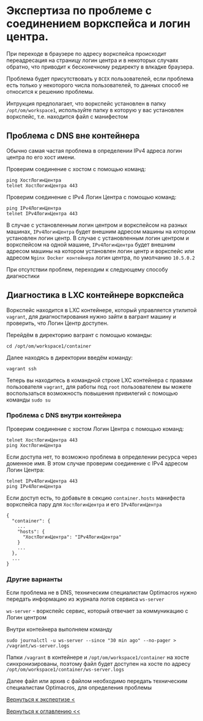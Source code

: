 # Экспертиза по проблеме с соединением воркспейса и логин центра.

При переходе в браузере по адресу воркспейса происходит переадресация на страницу логин центра и в некоторых случаях обратно, что приводит к бесконечному редиректу в влкадке браузера.

Проблема будет присутствовать у `ВСЕХ` пользователей, если проблема есть только у некоторого числа пользователей, то данных способ не относится к решению проблемы.

Интрукция предполагает, что воркспейс установлен в папку `/opt/om/workspace1`, используйте папку в которую у вас установлен воркспейс, т.е. находится файл с манифестом

## Проблема с DNS вне контейнера

Обычно самая частая проблема в определении IPv4 адреса логин центра по его хост имени.

Проверим соединение с хостом с помощью команд:

```
ping ХостЛогинЦентра
telnet ХостЛогинЦентра 443
```

Проверим соединение с IPv4 Логин Центра с помощью команд:
```
ping IPv4ЛогинЦентра
telnet IPv4ЛогинЦентра 443
```

В случае с установленным логин центром и воркспейсом на разных машинах, `IPv4ЛогинЦентра` будет внешним адресом машины на котором установлен логин центр.
В случае с установленным логин центром и воркспейсом на одной машине, `IPv4ЛогинЦентра` будет внешним адресом машины на котором установлен логин центр и воркспейс или адресом `Nginx Docker контейнера` логин центра, по умолчанию `10.5.0.2`

При отсутствии проблем, переходим к следующему способу диагностики

## Диагностика в LXC контейнере воркспейса

Воркспейс находится в LXC контейнере, который управляется утилитой `vagrant`, для диагностирования нужно зайти в вагрант машину и проверить, что Логин Центр доступен. 

Перейдём в директорию вагрант с помощью команды: 

```
cd /opt/om/workspace1/container
```

Далее находясь в директории введём команду:

```
vagrant ssh
```

Теперь вы находитесь в командной строке LXC контейнера с правами пользователя `vagrant`, для работы под `root` пользователем вы можете воспользаться возможность повышения привилегий с помощью команды `sudo su`

### Проблема с DNS внутри контейнера

Проверим соединение с хостом Логин Центра с помощью команд:

```
telnet ХостЛогинЦентра 443
ping ХостЛогинЦентра
```

Если доступа нет, то возможно проблема в определении ресурса через доменное имя. В этом случае проверим соединение с IPv4 адресом Логин Центра:

```
telnet IPv4ЛогинЦентра 443
ping IPv4ЛогинЦентра
```

Если доступ есть, то добавьте в секцию `container.hosts` манифеста воркспейса пару для `ХостЛогинЦентра` и его `IPv4ЛогинЦентра`

```
{
  "container": {
    ...
    "hosts": {
      "ХостЛогинЦентра": "IPv4ЛогинЦентра"
    }
    ...
  },
  ...
}
```

### Другие варианты

Если проблема не в DNS, техническим специалистам Optimacros нужно передать информацию из журнала логов сервиса `ws-server`

`ws-server` - воркспейс сервис, который отвечает за коммуникацию с Логин центром

Внутри контейнера выполняем команду
```
sudo journalctl -u ws-server --since "30 min ago" --no-pager > /vagrant/ws-server.logs
```

Папки `/vagrant` в контейнере и `/opt/om/workspace1/container` на хосте синхронизированы, поэтому файл будет доступен на хосте по адресу `/opt/om/workspace1/container/ws-server.logs`

Далее файл или архив с файлом необходимо передать техническим специалистам Optimacros, для определения проблемы

[Вернуться к экспертизе <](expertise.md)

[Вернуться к оглавлению <<](index.md)


